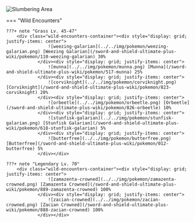 <img src="../../img/routes/Slumbering Area.png" alt="Slumbering Area"/>

=== "Wild Encounters"


	???+ note "Grass Lv. 45-47"
		<div class="wild-encounters-container"><div style="display: grid; justify-items: center">
                    ![weezing-galarian](../../img/pokemon/weezing-galarian.png) [Weezing Galarian](/sword-and-shield-ultimate-plus-wiki/pokemon/110-weezing-galarian) 30%
                </div><div style="display: grid; justify-items: center">
                    ![munna](../../img/pokemon/munna.png) [Munna](/sword-and-shield-ultimate-plus-wiki/pokemon/517-munna) 25%
                </div><div style="display: grid; justify-items: center">
                    ![corviknight](../../img/pokemon/corviknight.png) [Corviknight](/sword-and-shield-ultimate-plus-wiki/pokemon/823-corviknight) 20%
                </div><div style="display: grid; justify-items: center">
                    ![orbeetle](../../img/pokemon/orbeetle.png) [Orbeetle](/sword-and-shield-ultimate-plus-wiki/pokemon/826-orbeetle) 10%
                </div><div style="display: grid; justify-items: center">
                    ![stunfisk-galarian](../../img/pokemon/stunfisk-galarian.png) [Stunfisk Galarian](/sword-and-shield-ultimate-plus-wiki/pokemon/618-stunfisk-galarian) 5%
                </div><div style="display: grid; justify-items: center">
                    ![butterfree](../../img/pokemon/butterfree.png) [Butterfree](/sword-and-shield-ultimate-plus-wiki/pokemon/012-butterfree) 5%
                </div></div>

	???+ note "Legendary Lv. 70"
		<div class="wild-encounters-container"><div style="display: grid; justify-items: center">
                    ![zamazenta-crowned](../../img/pokemon/zamazenta-crowned.png) [Zamazenta Crowned](/sword-and-shield-ultimate-plus-wiki/pokemon/889-zamazenta-crowned) 100%
                </div><div style="display: grid; justify-items: center">
                    ![zacian-crowned](../../img/pokemon/zacian-crowned.png) [Zacian Crowned](/sword-and-shield-ultimate-plus-wiki/pokemon/888-zacian-crowned) 100%
                </div></div>



